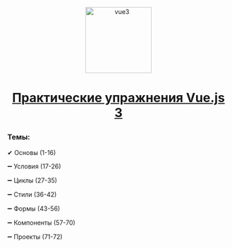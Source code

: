 <p align="center"> 
<img src="https://cdn.icon-icons.com/icons2/2107/PNG/512/file_type_vue_icon_130078.png" alt="vue3"  height= "150px"> 

<h1 align="center">

[Практические упражнения Vue.js 3](https://code.mu/ru/javascript/framework/vue/book/prime/)
  
</h1>

</p> 

### Темы: 

<p>✔ Основы (1-16)</p> 
<p>➖ Условия (17-26)</p> 
<p>➖ Циклы (27-35)</p> 
<p>➖ Стили (36-42)</p> 
<p>➖ Формы (43-56)</p> 
<p>➖ Компоненты (57-70)</p> 
<p>➖ Проекты (71-72)</p> 

